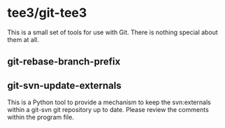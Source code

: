 # tee3/git-tee3

This is a small set of tools for use with Git.  There is nothing
special about them at all.

## git-rebase-branch-prefix

## git-svn-update-externals

This is a Python tool to provide a mechanism to keep the svn:externals
within a git-svn git repository up to date.  Please review the
comments within the program file.
